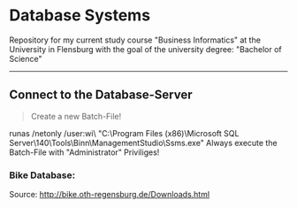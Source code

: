 # Database Systems

Repository for my current study course "Business Informatics" at the University in Flensburg with the goal of the university degree: "Bachelor of Science" 

----

## Connect to the Database-Server

> Create a new Batch-File!

runas /netonly /user:wi\\ **<Insert your Stud.IP-Username here>** "C:\Program Files (x86)\Microsoft SQL Server\140\Tools\Binn\ManagementStudio\Ssms.exe"
Always execute the Batch-File with "Administrator" Priviliges!

### Bike Database:
Source: http://bike.oth-regensburg.de/Downloads.html